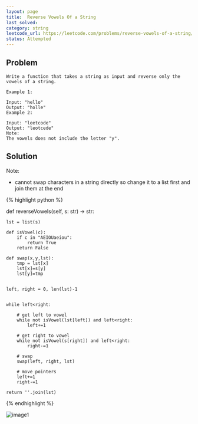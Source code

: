 ```yaml
---
layout: page
title:  Reverse Vowels Of a String
last_solved: 
category: string
leetcode_url: https://leetcode.com/problems/reverse-vowels-of-a-string/submissions/
status: Attempted
---
```


Problem
-------

```
Write a function that takes a string as input and reverse only the vowels of a string.

Example 1:

Input: "hello"
Output: "holle"
Example 2:

Input: "leetcode"
Output: "leotcede"
Note:
The vowels does not include the letter "y".

```

Solution
----------

Note:

- cannot swap characters in a string directly so change it to a list first and join them at the end

{% highlight python %}

def reverseVowels(self, s: str) -> str:
    
    lst = list(s)
    
    def isVowel(c):
        if c in "AEIOUaeiou":
            return True
        return False
    
    def swap(x,y,lst):
        tmp = lst[x]
        lst[x]=s[y]
        lst[y]=tmp
    
    
    left, right = 0, len(lst)-1
    
    
    while left<right:
        
        # get left to vowel
        while not isVowel(lst[left]) and left<right:
            left+=1
        
        # get right to vowel
        while not isVowel(s[right]) and left<right:
            right-=1
        
        # swap
        swap(left, right, lst)
        
        # move pointers
        left+=1
        right-=1
    
    return ''.join(lst)

{% endhighlight %}


![image1]()